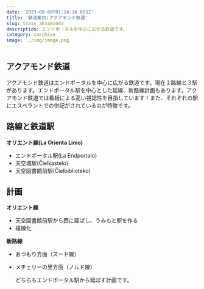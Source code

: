 ```yaml
---
date: '2023-08-09T01:14:16.655Z'
title: '鉄道案内:アクアモンド鉄道'
slug: train_akvamondo
description: エンドポータルを中心に広がる鉄道です。
category: zarchive
image: ../img/image.png
---
```

## アクアモンド鉄道

アクアモンド鉄道はエンドポータルを中心に広がる鉄道です。現在１路線と３駅があります。エンドポータル駅を中心とした延線、新路線計画もあります。アクアモンド鉄道では看板による高い視認性を目指しています！また、それぞれの駅にエスペラントでの併記がされているのが特徴です。

## 路線と鉄道駅

**オリエント線(La Orienta Linio)**

* エンドポータル駅(La Endportalo)
* 天空城駅(Ĉielkastelo)
* 天空図書館前駅(Ĉielbiblioteko)

## 計画

﻿**オリエント線**

* 天空図書館前駅から西に延ばし、うみもと駅を作る
* 複線化

**新路線**

* あつもり方面（スード線）
* メチェリーの里方面（ノルド線）

  どちらもエンドポータル駅から延ばす計画です。
